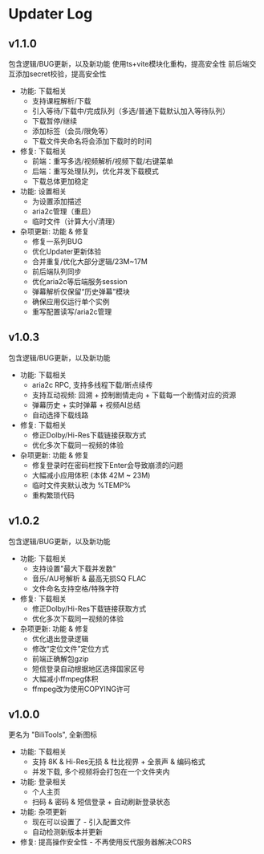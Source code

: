 # Updater Log

## v1.1.0

包含逻辑/BUG更新，以及新功能
使用ts+vite模块化重构，提高安全性
前后端交互添加secret校验，提高安全性
- 功能: 下载相关
    - 支持课程解析/下载
    - 引入等待/下载中/完成队列（多选/普通下载默认加入等待队列）
    - 下载暂停/继续
    - 添加标签（会员/限免等）
    - 下载文件夹命名将会添加下载时的时间
- 修复: 下载相关
    - 前端：重写多选/视频解析/视频下载/右键菜单
    - 后端：重写处理队列，优化并发下载模式
    - 下载总体更加稳定
- 功能: 设置相关
    - 为设置添加描述
    - aria2c管理（重启）
    - 临时文件（计算大小/清理）
- 杂项更新: 功能 & 修复
    - 修复一系列BUG
    - 优化Updater更新体验
    - 合并重复/优化大部分逻辑/23M~17M
    - 前后端队列同步
    - 优化aria2c等后端服务session
    - 弹幕解析仅保留“历史弹幕”模块
    - 确保应用仅运行单个实例
    - 重写配置读写/aria2c管理

## v1.0.3

包含逻辑/BUG更新，以及新功能
- 功能: 下载相关
    - aria2c RPC, 支持多线程下载/断点续传
    - 支持互动视频: 回溯 + 控制剧情走向 + 下载每一个剧情对应的资源
    - 弹幕历史 + 实时弹幕 + 视频AI总结
    - 自动选择下载线路
- 修复: 下载相关
    - 修正Dolby/Hi-Res下载链接获取方式
    - 优化多次下载同一视频的体验
- 杂项更新: 功能 & 修复
    - 修复登录时在密码栏按下Enter会导致崩溃的问题
    - 大幅减小应用体积 (本体 42M ~ 23M)
    - 临时文件夹默认改为 %TEMP%
    - 重构繁琐代码

## v1.0.2

包含逻辑/BUG更新，以及新功能
- 功能: 下载相关
    - 支持设置"最大下载并发数"
    - 音乐/AU号解析 & 最高无损SQ FLAC
    - 文件命名支持空格/特殊字符
- 修复: 下载相关
    - 修正Dolby/Hi-Res下载链接获取方式
    - 优化多次下载同一视频的体验
- 杂项更新: 功能 & 修复
    - 优化退出登录逻辑
    - 修改“定位文件”定位方式
    - 前端正确解包gzip
    - 短信登录自动根据地区选择国家区号
    - 大幅减小ffmpeg体积
    - ffmpeg改为使用COPYING许可

## v1.0.0

更名为 "BiliTools", 全新图标
- 功能: 下载相关
    - 支持 8K & Hi-Res无损 & 杜比视界 + 全景声 & 编码格式
    - 并发下载, 多个视频将会打包在一个文件夹内
- 功能: 登录相关
    - 个人主页
    - 扫码 & 密码 & 短信登录 + 自动刷新登录状态
- 功能: 杂项更新
    - 现在可以设置了 - 引入配置文件
    - 自动检测新版本并更新
- 修复: 提高操作安全性 - 不再使用反代服务器解决CORS